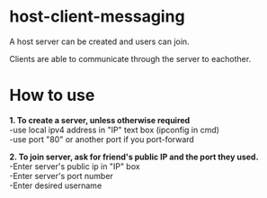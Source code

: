 # host-client-messaging

A host server can be created and users can join.

Clients are able to communicate through the server to eachother.

# How to use

**1. To create a server, unless otherwise required**
  <br>-use local ipv4 address in "IP" text box (ipconfig in cmd)
  <br>-use port "80" or another port if you port-forward

**2. To join server, ask for friend's public IP and the port they used.**
  <br>-Enter server's public ip in "IP" box
  <br>-Enter server's port number
  <br>-Enter desired username
  
